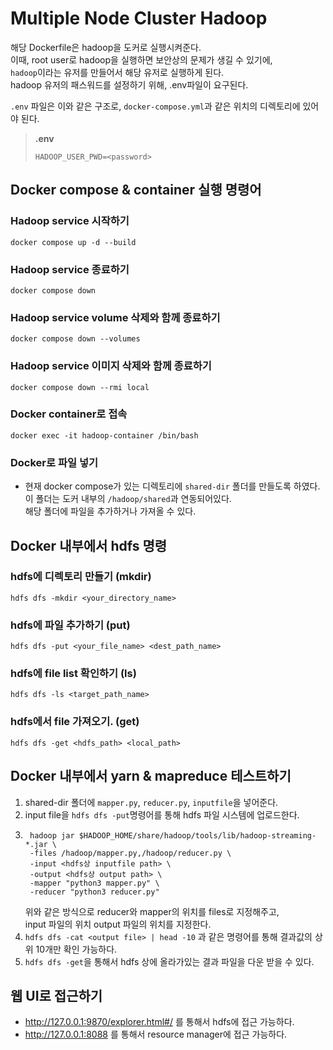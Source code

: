 # Multiple Node Cluster Hadoop

해당 Dockerfile은 hadoop을 도커로 실행시켜준다. <br>
이때, root user로 hadoop을 실행하면 보안상의 문제가 생길 수 있기에,<br>
```hadoop```이라는 유저를 만들어서 해당 유저로 실행하게 된다. <br>
hadoop 유저의 패스워드를 설정하기 위해, .env파일이 요구된다.

```.env``` 파일은 이와 같은 구조로, ```docker-compose.yml```과 같은 위치의 디렉토리에 있어야 된다.

> **.env**
>```
>HADOOP_USER_PWD=<password>
>```

## Docker compose & container 실행 명령어

### Hadoop service 시작하기
```docker compose up -d --build```
### Hadoop service 종료하기
```docker compose down```

### Hadoop service volume 삭제와 함께 종료하기
```docker compose down --volumes```

### Hadoop service 이미지 삭제와 함께 종료하기
```docker compose down --rmi local```

### Docker container로 접속
```docker exec -it hadoop-container /bin/bash```

### Docker로 파일 넣기
* 현재 docker compose가 있는 디렉토리에 ```shared-dir``` 폴더를 만들도록 하였다.
<br>이 폴더는 도커 내부의 ```/hadoop/shared```과 연동되어있다.
<br>해당 폴더에 파일을 추가하거나 가져올 수 있다.

## Docker 내부에서 hdfs 명령
### hdfs에 디렉토리 만들기 (mkdir)
```hdfs dfs -mkdir <your_directory_name>```
### hdfs에 파일 추가하기 (put)
```hdfs dfs -put <your_file_name> <dest_path_name>```
### hdfs에 file list 확인하기 (ls)
```hdfs dfs -ls <target_path_name>```
### hdfs에서 file 가져오기. (get)
```hdfs dfs -get <hdfs_path> <local_path>```

## Docker 내부에서 yarn & mapreduce 테스트하기
1. shared-dir 폴더에 ```mapper.py```, ```reducer.py```, ```inputfile```을 넣어준다.
2. input file을 ```hdfs dfs -put```명령어를 통해 hdfs 파일 시스템에 업로드한다.
3. ```
    hadoop jar $HADOOP_HOME/share/hadoop/tools/lib/hadoop-streaming-*.jar \
    -files /hadoop/mapper.py,/hadoop/reducer.py \
    -input <hdfs상 inputfile path> \
    -output <hdfs상 output path> \
    -mapper "python3 mapper.py" \
    -reducer "python3 reducer.py"
   ```
   위와 같은 방식으로 reducer와 mapper의 위치를 files로 지정해주고, <br>
   input 파일의 위치 output 파일의 위치를 지정한다.
4. ```hdfs dfs -cat <output file> | head -10``` 과 같은 명령어를 통해 결과값의 상위 10개만 확인 가능하다.
5. ```hdfs dfs -get```을 통해서 hdfs 상에 올라가있는 결과 파일을 다운 받을 수 있다.

## 웹 UI로 접근하기
* http://127.0.0.1:9870/explorer.html#/ 를 통해서 hdfs에 접근 가능하다.
* http://127.0.0.1:8088 를 통해서 resource manager에 접근 가능하다.